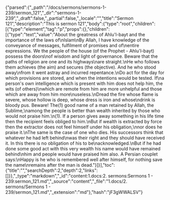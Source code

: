 {"parsed":{"_path":"/docs/sermons/sermons-1-239/sermon_121","_dir":"sermons-1-239","_draft":false,"_partial":false,"_locale":"","title":"Sermon 121","description":"This is sermon 121","body":{"type":"root","children":[{"type":"element","tag":"p","props":{},"children":[{"type":"text","value":"About the greatness of Ahlu'l-bayt and the importance of the laws of\nIslam\nBy Allah, I have knowledge of the conveyance of messages, fulfilment of promises and of\nentire expressions. We the people of the house (of the Prophet - Ahlu'l-bayt) possess the doors\nof wisdom and light of governance. Beware that the paths of religion are one and its highways\nare straight.\nHe who follows them achieves (the aim) and secures (the objective). And he who stood away\nfrom it went astray and incurred repentance.\nDo act for the day for which provisions are stored, and when the intentions would be tested. If\na person's own intelligence which is present with him does not help him, the wits (of others)\nwhich are remote from him are more unhelpful and those which are away from him more\nuseless.\nDread the fire whose flame is severe, whose hollow is deep, whose dress is iron and whose\ndrink is bloody pus. Beware! The(1) good name of a man retained by Allah, the Sublime,\namong the people is better than wealth inherited by those who would not praise him.\n(1). If a person gives away something in his life time then the recipient feels obliged to him.\nBut if wealth is extracted by force then the extractor does not feel himself under his obligation,\nnor does he praise it.\nThe same is the case of one who dies. His successors think that whatever he had left behind\nwas their right and they should have received it. In this there is no obligation of his to be\nacknowledged.\nBut if he had done some good act with this very wealth his name would have remained behind\nhim and people would have praised him also. A Persian couplet says:\nHappy is he who is remembered well after himself, for nothing save the name\nremains after the man is dead."}]}],"toc":{"title":"","searchDepth":2,"depth":2,"links":[]}},"_type":"markdown","_id":"content:1.docs:2. sermons:Sermons 1 - 239:sermon_121.md","_source":"content","_file":"1.docs/2. sermons/Sermons 1 - 239/sermon_121.md","_extension":"md"},"hash":"jF3gWWALSV"}